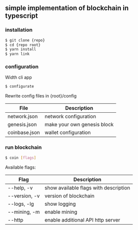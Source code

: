 ## simple implementation of blockchain in typescript

### installation
```sh
$ git clone {repo}
$ cd {repo root}
$ yarn install
$ yarn link
```

### configuration
Width cli app
```sh
$ configurate
```
Rewrite config files in {root}/config

| File          | Description                 |
|---------------|-----------------------------|
| network.json  | network configuration       |
| genesis.json  | make your own genesis block |
| coinbase.json | wallet configuration        |

### run blockchain
```sh
$ coin [flags]
```
Available flags:

| Flag          | Description                           |
|---------------|---------------------------------------|
| --help, -v    | show available flags with description |
| --version, -v | version of blockchain                 |
| --logs, -lg   | show logging                          |
| --mining, -m  | enable mining                         |
| --http        | enable additional API http server     |
